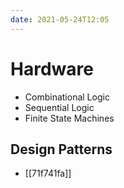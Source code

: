 ```yaml
---
date: 2021-05-24T12:05
---
```


# Hardware

- Combinational Logic
- Sequential Logic
- Finite State Machines

## Design Patterns
- [[71f741fa]]
